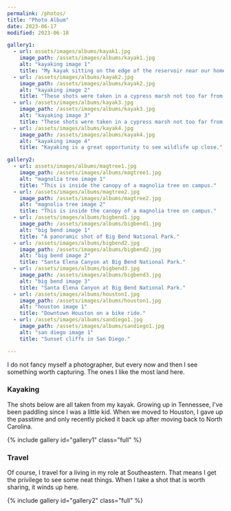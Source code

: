 ```yaml
---
permalink: /photos/
title: "Photo Album"
date: 2023-06-17
modified: 2023-06-18

gallery1:
  - url: assets/images/albums/kayak1.jpg
    image_path: /assets/images/albums/kayak1.jpg
    alt: "kayaking image 1"
    title: "My kayak sitting on the edge of the reservoir near our home at dawn."
  - url: /assets/images/albums/kayak2.jpg
    image_path: /assets/images/albums/kayak2.jpg
    alt: "kayaking image 2"
    title: "These shots were taken in a cypress marsh not too far from Wake Forest."
  - url: /assets/images/albums/kayak3.jpg
    image_path: /assets/images/albums/kayak3.jpg
    alt: "kayaking image 3"
    title: "These shots were taken in a cypress marsh not too far from Wake Forest."
  - url: /assets/images/albums/kayak4.jpg
    image_path: /assets/images/albums/kayak4.jpg
    alt: "kayaking image 4"
    title: "Kayaking is a great opportunity to see wildlife up close."

gallery2:
  - url: assets/images/albums/magtree1.jpg
    image_path: /assets/images/albums/magtree1.jpg
    alt: "magnolia tree image 1"
    title: "This is inside the canopy of a magnolia tree on campus."
  - url: /assets/images/albums/magtree2.jpg
    image_path: /assets/images/albums/magtree2.jpg
    alt: "magnolia tree image 2"
    title: "This is inside the canopy of a magnolia tree on campus."
  - url: /assets/images/albums/bigbend1.jpg
    image_path: /assets/images/albums/bigbend1.jpg
    alt: "big bend image 1"
    title: "A panoramic shot of Big Bend National Park."
  - url: /assets/images/albums/bigbend2.jpg
    image_path: /assets/images/albums/bigbend2.jpg
    alt: "big bend image 2"
    title: "Santa Elena Canyon at Big Bend National Park."
  - url: /assets/images/albums/bigbend3.jpg
    image_path: /assets/images/albums/bigbend3.jpg
    alt: "big bend image 3"
    title: "Santa Elena Canyon at Big Bend National Park."
  - url: /assets/images/albums/houston1.jpg
    image_path: /assets/images/albums/houston1.jpg
    alt: "houston image 1"
    title: "Downtown Houston on a bike ride."
  - url: /assets/images/albums/sandiego1.jpg
    image_path: /assets/images/albums/sandiego1.jpg
    alt: "san diego image 1"
    title: "Sunset cliffs in San Diego."

---
```


I do not fancy myself a photographer, but every now and then I see something worth capturing. The ones I like the most land here.

### Kayaking
The shots below are all taken from my kayak. Growing up in Tennessee, I've been paddling since I was a little kid. When we moved to Houston, I gave up the passtime and only recently picked it back up after moving back to North Carolina. 

{% include gallery id="gallery1" class="full" %}

### Travel
Of course, I travel for a living in my role at Southeastern. That means I get the privilege to see some neat things. When I take a shot that is worth sharing, it winds up here.

{% include gallery id="gallery2" class="full" %}
